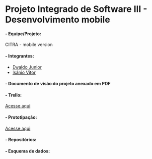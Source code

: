 # Projeto Integrado de Software III - Desenvolvimento mobile

#### - Equipe/Projeto: 
CITRA - mobile version

#### - Integrantes:
- [Ewaldo Junior](https://github.com/ewaldojunior)
- [Isânio Vitor](https://github.com/isaniovitor)

#### - Documento de visão do projeto anexado em PDF

#### - Trello:
[Acesse aqui](https://trello.com/b/5nmDnbSI/pies-iii-citra)

#### - Prototipação:
[Acesse aqui](https://www.figma.com/file/OTZgiEHY2xUKu9HhWP7CoS/Mobile-CITRA?node-id=0%3A1)

#### - Repositórios:

#### - Esquema de dados:
